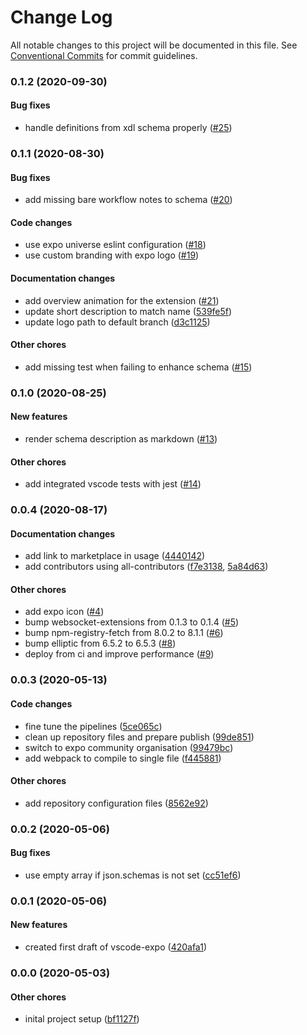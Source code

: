 # Change Log

All notable changes to this project will be documented in this file.
See [Conventional Commits](https://conventionalcommits.org) for commit guidelines.

### 0.1.2 (2020-09-30)

#### Bug fixes

* handle definitions from xdl schema properly ([#25](https://github.com/expo/vscode-expo/pull/25))

### 0.1.1 (2020-08-30)

#### Bug fixes

* add missing bare workflow notes to schema ([#20](https://github.com/expo-community/vscode-expo/pull/20))

#### Code changes

* use expo universe eslint configuration ([#18](https://github.com/expo-community/vscode-expo/pull/18))
* use custom branding with expo logo ([#19](https://github.com/expo-community/vscode-expo/pull/19))

#### Documentation changes

* add overview animation for the extension ([#21](https://github.com/expo-community/vscode-expo/pull/21))
* update short description to match name ([539fe5f](https://github.com/expo-community/vscode-expo/commit/539fe5ff64b39c0cfb5b4e26761ae7a44210a092))
* update logo path to default branch ([d3c1125](https://github.com/expo-community/vscode-expo/commit/d3c11257f48dbfea472acba6f4b6554dc466dd0a))

#### Other chores

* add missing test when failing to enhance schema ([#15](https://github.com/expo-community/vscode-expo/pull/13))


### 0.1.0 (2020-08-25)

#### New features

* render schema description as markdown ([#13](https://github.com/expo-community/vscode-expo/pull/13))

#### Other chores

* add integrated vscode tests with jest ([#14](https://github.com/expo-community/vscode-expo/pull/14))


### 0.0.4 (2020-08-17)

#### Documentation changes

* add link to marketplace in usage ([4440142](https://github.com/expo-community/vscode-expo/commit/44401424ada710f4c8a2fdd56eced62965e16213))
* add contributors using all-contributors ([f7e3138](https://github.com/expo-community/vscode-expo/commit/f7e3138fdb61d350126c3412a048a178aa492b69), [5a84d63](https://github.com/expo-community/vscode-expo/commit/5a84d637f85d1a77897d1988b12bb4e55ff1ae63))

#### Other chores

* add expo icon ([#4](https://github.com/expo-community/vscode-expo/pull/4))
* bump websocket-extensions from 0.1.3 to 0.1.4 ([#5](https://github.com/expo-community/vscode-expo/pull/5))
* bump npm-registry-fetch from 8.0.2 to 8.1.1 ([#6](https://github.com/expo-community/vscode-expo/pull/6))
* bump elliptic from 6.5.2 to 6.5.3 ([#8](https://github.com/expo-community/vscode-expo/pull/8))
* deploy from ci and improve performance ([#9](https://github.com/expo-community/vscode-expo/pull/9))


### 0.0.3 (2020-05-13)

#### Code changes

* fine tune the pipelines ([5ce065c](https://github.com/expo-community/vscode-expo/commit/5ce065cc3610d037baf056e331854a0e3158942b))
* clean up repository files and prepare publish ([99de851](https://github.com/expo-community/vscode-expo/commit/99de851ab530a27fb7ae66f355c11b568456cdd4))
* switch to expo community organisation ([99479bc](https://github.com/expo-community/vscode-expo/commit/99479bc995b4054b6d28394b4f28ee206792d4b1))
* add webpack to compile to single file ([f445881](https://github.com/expo-community/vscode-expo/commit/f44588187d22354ea60443e38eae7ed216000736))

#### Other chores

* add repository configuration files ([8562e92](https://github.com/expo-community/vscode-expo/commit/8562e924f2ba5c8823a2940be9cb0ea88dff118c))


### 0.0.2 (2020-05-06)

#### Bug fixes

* use empty array if json.schemas is not set ([cc51ef6](https://github.com/expo-community/vscode-expo/commit/cc51ef6a3a06c5dae6b01c5809aad5719239e248))


### 0.0.1 (2020-05-06)

#### New features

* created first draft of vscode-expo ([420afa1](https://github.com/expo-community/vscode-expo/commit/420afa1b090b3a5fefa2a587f399a7db26473bbd))


### 0.0.0 (2020-05-03)

#### Other chores

* inital project setup ([bf1127f](https://github.com/expo-community/vscode-expo/commit/bf1127fee592d8b6e93b708c54b3f986593b45f1))
